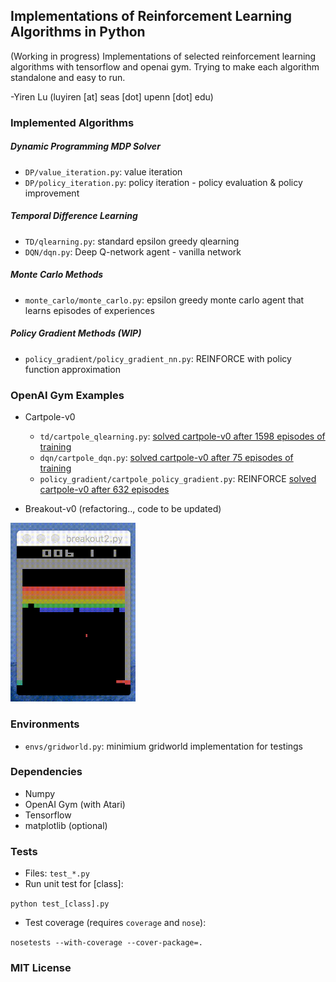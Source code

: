 ## Implementations of Reinforcement Learning Algorithms in Python

(Working in progress) Implementations of selected reinforcement learning algorithms with tensorflow and openai gym. Trying to make each algorithm standalone and easy to run. 

-Yiren Lu (luyiren [at] seas [dot] upenn [dot] edu)

### Implemented Algorithms

##### Dynamic Programming MDP Solver

- `DP/value_iteration.py`: value iteration
- `DP/policy_iteration.py`: policy iteration - policy evaluation & policy improvement

##### Temporal Difference Learning

- `TD/qlearning.py`: standard epsilon greedy qlearning
- `DQN/dqn.py`: Deep Q-network agent - vanilla network

##### Monte Carlo Methods

- `monte_carlo/monte_carlo.py`: epsilon greedy monte carlo agent that learns episodes of experiences

##### Policy Gradient Methods (WIP)

- `policy_gradient/policy_gradient_nn.py`: REINFORCE with policy function approximation

### OpenAI Gym Examples

- Cartpole-v0
  - `td/cartpole_qlearning.py`: [solved cartpole-v0 after 1598 episodes of training](https://gym.openai.com/evaluations/eval_qXAq3TZxS6WBnMci1xJ4XQ#reproducibility)
  - `dqn/cartpole_dqn.py`: [solved cartpole-v0 after 75 episodes of training](https://gym.openai.com/evaluations/eval_ry9ynv6ZQQm14FJdT7dvQ)
  - `policy_gradient/cartpole_policy_gradient.py`: REINFORCE [solved cartpole-v0 after 632 episodes](https://gym.openai.com/evaluations/eval_0qE4YdUoQMi60hslLEGg)

- Breakout-v0 (refactoring.., code to be updated)

<img src="imgs/breakout10.gif" alt="breakout" width="200">

### Environments

- `envs/gridworld.py`: minimium gridworld implementation for testings

### Dependencies

- Numpy
- OpenAI Gym (with Atari)
- Tensorflow
- matplotlib (optional)

### Tests

- Files: `test_*.py`
- Run unit test for [class]:

`python test_[class].py`

- Test coverage (requires `coverage` and `nose`):

`nosetests --with-coverage --cover-package=.`


### MIT License

